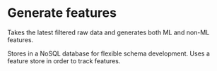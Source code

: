 # Generate features

Takes the latest filtered raw data and generates both ML and non-ML features.

Stores in a NoSQL database for flexible schema development. Uses a feature store in order to track features.